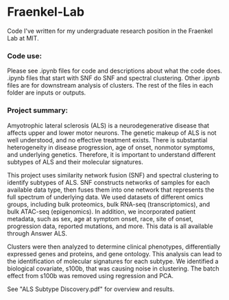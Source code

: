 # Fraenkel-Lab
Code I've written for my undergraduate research position in the Fraenkel Lab at MIT.

### Code use:
Please see .ipynb files for code and descriptions about what the code does. .ipynb files that start with SNF do SNF and spectral clustering. Other .ipynb files are for downstream analysis of clusters. The rest of the files in each folder are inputs or outputs.

### Project summary:
Amyotrophic lateral sclerosis (ALS) is a neurodegenerative disease that affects upper
and lower motor neurons. The genetic makeup of ALS is not well understood, and no effective treatment exists. There is substantial heterogeneity in disease progression, age of onset, nonmotor symptoms, and underlying genetics. Therefore, it is important to understand different subtypes of ALS and their molecular signatures.

This project uses similarity network fusion (SNF) and spectral clustering to identify subtypes of ALS. SNF constructs networks of samples for each available data type, then fuses them into one network that represents the full spectrum of underlying data. We used datasets of different omics groups, including bulk proteomics, bulk RNA-seq (transcriptomics), and bulk ATAC-seq (epigenomics). In addition, we incorporated patient metadata, such as sex, age at symptom onset, race, site of onset, progression data, reported mutations, and more. This data is all available through Answer ALS.

Clusters were then analyzed to determine clinical
phenotypes, differentially expressed genes and proteins, and gene ontology.
This analysis can lead to the identification of molecular signatures for each subtype. We identified a biological covariate, s100b, that was causing noise in clustering. The batch effect from s100b was removed using regression and PCA. 

See "ALS Subtype Discovery.pdf" for overview and results.
